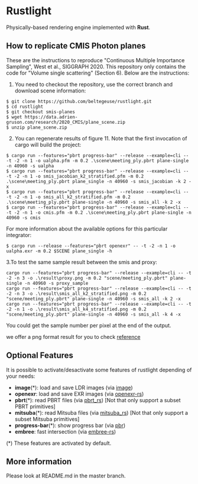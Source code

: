 <h1>
Rustlight
</h1>

Physically-based rendering engine implemented with **Rust**.

## How to replicate CMIS Photon planes

These are the instructions to reproduce "Continuous Multiple Importance Sampling", West et al., SIGGRAPH 2020. This repository only contains the code for "Volume single scattering" (Section 6). Below are the instructions:

1) You need to checkout the repository, use the correct branch and download scene information:

```shell
$ git clone https://github.com/beltegeuse/rustlight.git
$ cd rustlight
$ git checkout smis-planes
$ wget https://data.adrien-gruson.com/research/2020_CMIS/plane_scene.zip
$ unzip plane_scene.zip
```

2) You can regenerate results of figure 11. Note that the first invocation of cargo will build the project:

```shell
$ cargo run --features="pbrt progress-bar" --release --example=cli -- -t -2 -n 1 -o ualpha.pfm -m 0.2 .\scene\meeting_ply.pbrt plane-single -n 40960 -s ualpha
$ cargo run --features="pbrt progress-bar" --release --example=cli -- -t -2 -n 1 -o smis_jacobian_k2_stratified.pfm -m 0.2 .\scene\meeting_ply.pbrt plane_single -n 40960 -s smis_jacobian -k 2 -x
$ cargo run --features="pbrt progress-bar" --release --example=cli -- -t -2 -n 1 -o smis_all_k2_stratified.pfm -m 0.2 .\scene\meeting_ply.pbrt plane-single -n 40960 -s smis_all -k 2 -x
$ cargo run --features="pbrt progress-bar" --release --example=cli -- -t -2 -n 1 -o cmis.pfm -m 0.2 .\scene\meeting_ply.pbrt plane-single -n 40960 -s cmis
```

For more information about the available options for this particular integrator:

```shell
$ cargo run --release --features="pbrt openexr" -- -t -2 -n 1 -o ualpha.exr -m 0.2 $SCENE plane_single -h
```

 3.To test the same sample result between the smis and proxy:

```
cargo run --features="pbrt progress-bar" --release --example=cli -- -t -2 -n 3 -o .\result\proxy.png -m 0.2 "scene/meeting_ply.pbrt" plane-single -n 40960 -s proxy_sample
cargo run --features="pbrt progress-bar" --release --example=cli -- -t -2 -n 3 -o .\result\smis_all_k2_stratified.png -m 0.2 "scene/meeting_ply.pbrt" plane-single -n 40960 -s smis_all -k 2 -x
cargo run --features="pbrt progress-bar" --release --example=cli -- -t -2 -n 1 -o .\result\smis_all_k4_stratified.png -m 0.2 "scene/meeting_ply.pbrt" plane-single -n 40960 -s smis_all -k 4 -x
```

You could get the sample number per pixel at the end of the output.

we offer a png format result for you to check [reference](./image/plane_reference.png)

## Optional Features

It is possible to activate/desactivate some features of rustlight depending of your needs:

- **image**(*): load and save LDR images (via [image](https://github.com/image-rs/image))
- **openexr**: load and save EXR images (via [openexr-rs](https://github.com/cessen/openexr-rs))
- **pbrt**(*): read PBRT files (via [pbrt_rs](https://github.com/beltegeuse/pbrt_rs)) [Not that only support a subset PBRT primitives]
- **mitsuba**(*): read Mitsuba files (via [mitsuba_rs](https://github.com/beltegeuse/mitsuba_rs)) [Not that only support a subset Mitsuba primitives]
- **progress-bar**(*): show progress bar (via [pbr](https://crates.io/crates/pbr))
- **embree**: fast intersection (via [embree-rs](https://github.com/Twinklebear/embree-rs))

(*) These features are activated by default.

## More information

Please look at README.md in the master branch.
